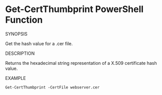 # Get-CertThumbprint PowerShell Function

SYNOPSIS

Get the hash value for a .cer file.

DESCRIPTION

Returns the hexadecimal string representation of a X.509 certificate hash value.

EXAMPLE

    Get-CertThumbprint -CertFile webserver.cer
